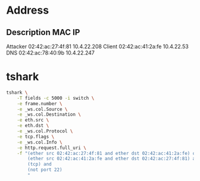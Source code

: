 # Address

Description     MAC                 IP
--------------------------------------------------
Attacker        02:42:ac:27:4f:81   10.4.22.208
Client          02:42:ac:41:2a:fe   10.4.22.53
DNS             02:42:ac:78:40:9b   10.4.22.247

# tshark

``` bash
tshark \
    -T fields -c 5000 -i switch \
    -e frame.number \
    -e _ws.col.Source \
    -e _ws.col.Destination \
    -e eth.src \
    -e eth.dst \
    -e _ws.col.Protocol \
    -e tcp.flags \
    -e _ws.col.Info \
    -e http.request.full_uri \
    -f "(ether src 02:42:ac:27:4f:81 and ether dst 02:42:ac:41:2a:fe) or
        (ether src 02:42:ac:41:2a:fe and ether dst 02:42:ac:27:4f:81) and
        (tcp) and 
        (not port 22)
        "
```